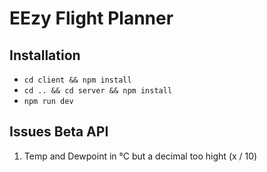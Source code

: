 # EEzy Flight Planner

## Installation

- `cd client && npm install`
- `cd .. && cd server && npm install`
- `npm run dev`

## Issues Beta API

1. Temp and Dewpoint in °C but a decimal too hight (x / 10)
